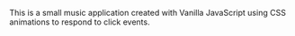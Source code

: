 This is a small music application created with Vanilla JavaScript using CSS animations to respond to click events. 
